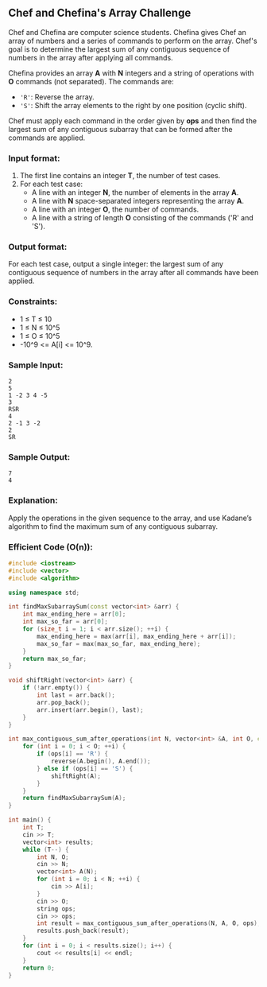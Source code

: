 ## **Chef and Chefina's Array Challenge**

Chef and Chefina are computer science students. Chefina gives Chef an array of numbers and a series of commands to perform on the array. Chef's goal is to determine the largest sum of any contiguous sequence of numbers in the array after applying all commands. 

Chefina provides an array **A** with **N** integers and a string of operations with **O** commands (not separated). The commands are:

- `'R'`: Reverse the array.
- `'S'`: Shift the array elements to the right by one position (cyclic shift).

Chef must apply each command in the order given by **ops** and then find the largest sum of any contiguous subarray that can be formed after the commands are applied.


### **Input format**:
1. The first line contains an integer **T**, the number of test cases.
2. For each test case:
   - A line with an integer **N**, the number of elements in the array **A**.
   - A line with **N** space-separated integers representing the array **A**.
   - A line with an integer **O**, the number of commands.
   - A line with a string of length **O** consisting of the commands ('R' and 'S').


### **Output format**:
For each test case, output a single integer: the largest sum of any contiguous sequence of numbers in the array after all commands have been applied.


### **Constraints**:
- 1 ≤ T ≤ 10
- 1 ≤ N ≤ 10^5
- 1 ≤ O ≤ 10^5
- -10^9 <= A[i] <= 10^9.


### **Sample Input**:
```
2
5
1 -2 3 4 -5
3
RSR
4
2 -1 3 -2
2
SR
```

### **Sample Output**:
```
7
4
```


### **Explanation**:
Apply the operations in the given sequence to the array, and use Kadane’s algorithm to find the maximum sum of any contiguous subarray.


### **Efficient Code (O(n)):**

```cpp
#include <iostream>
#include <vector>
#include <algorithm>

using namespace std;

int findMaxSubarraySum(const vector<int> &arr) {
    int max_ending_here = arr[0];
    int max_so_far = arr[0];
    for (size_t i = 1; i < arr.size(); ++i) {
        max_ending_here = max(arr[i], max_ending_here + arr[i]);
        max_so_far = max(max_so_far, max_ending_here);
    }
    return max_so_far;
}

void shiftRight(vector<int> &arr) {
    if (!arr.empty()) {
        int last = arr.back();
        arr.pop_back();
        arr.insert(arr.begin(), last);
    }
}

int max_contiguous_sum_after_operations(int N, vector<int> &A, int O, const string &ops) {
    for (int i = 0; i < O; ++i) {
        if (ops[i] == 'R') {
            reverse(A.begin(), A.end());
        } else if (ops[i] == 'S') {
            shiftRight(A);
        }
    }
    return findMaxSubarraySum(A);
}

int main() {
    int T;
    cin >> T;
    vector<int> results;
    while (T--) {
        int N, O;
        cin >> N;
        vector<int> A(N);
        for (int i = 0; i < N; ++i) {
            cin >> A[i];
        }
        cin >> O;
        string ops;
        cin >> ops;
        int result = max_contiguous_sum_after_operations(N, A, O, ops);
        results.push_back(result);
    }
    for (int i = 0; i < results.size(); i++) {
        cout << results[i] << endl;
    }
    return 0;
}
```
